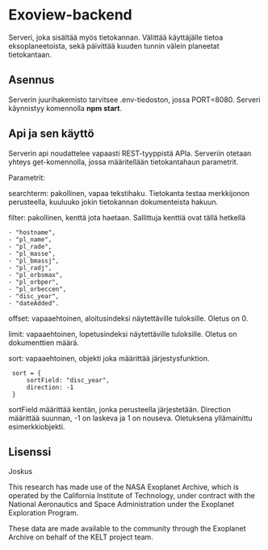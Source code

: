 # Exoview-backend

Serveri, joka sisältää myös tietokannan. Välittää käyttäjälle tietoa eksoplaneetoista, sekä päivittää kuuden tunnin välein planeetat tietokantaan.

## Asennus

Serverin juurihakemisto tarvitsee .env-tiedoston, jossa PORT=8080. Serveri käynnistyy komennolla **npm start**.

## Api ja sen käyttö
Serverin api noudattelee vapaasti REST-tyyppistä APIa. Serveriin otetaan yhteys get-komennolla, jossa määritellään tietokantahaun parametrit.

Parametrit:

searchterm: pakollinen, vapaa tekstihaku. Tietokanta testaa merkkijonon perusteella, kuuluuko jokin tietokannan dokumenteista hakuun.

filter: pakollinen, kenttä jota haetaan. Sallittuja kenttiä ovat tällä hetkellä

    - "hostname",
    - "pl_name",
    - "pl_rade",
    - "pl_masse",
    - "pl_bmassj",
    - "pl_radj",
    - "pl_orbsmax",
    - "pl_orbper",
    - "pl_orbeccen",
    - "disc_year",
    - "dateAdded".

offset: vapaaehtoinen, aloitusindeksi näytettäville tuloksille. Oletus on 0.

limit: vapaaehtoinen, lopetusindeksi näytettäville tuloksille. Oletus on dokumenttien määrä.

sort: vapaaehtoinen, objekti joka määrittää järjestysfunktion.
    
 ```
  sort = {
      sortField: "disc_year",
      direction: -1
  }
  ```

  sortField määrittää kentän, jonka perusteella järjestetään. Direction määrittää suunnan, -1 on laskeva ja 1 on nouseva. Oletuksena yllämainittu esimerkkiobjekti.

## Lisenssi
Joskus

This research has made use of the NASA Exoplanet Archive, which is operated by the California Institute of Technology, under contract with the National Aeronautics and Space Administration under the Exoplanet Exploration Program.

These data are made available to the community through the Exoplanet Archive on behalf of the KELT project team.